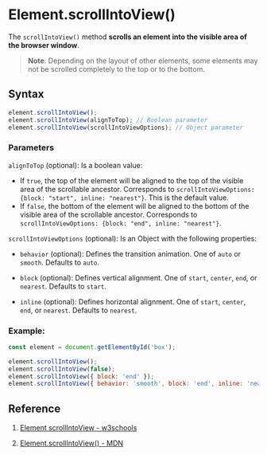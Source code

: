 # Element.scrollIntoView()

The `scrollIntoView()` method **scrolls an element into the visible area of the browser window**.

> **Note**: Depending on the layout of other elements, some elements may not be scrolled completely to the top or to the bottom.

## Syntax

```js
element.scrollIntoView();
element.scrollIntoView(alignToTop); // Boolean parameter
element.scrollIntoView(scrollIntoViewOptions); // Object parameter
```

### Parameters

`alignToTop` (optional): Is a boolean value:

- If `true`, the top of the element will be aligned to the top of the visible area of the scrollable ancestor. Corresponds to `scrollIntoViewOptions: {block: "start", inline: "nearest"}`. This is the default value.
- If `false`, the bottom of the element will be aligned to the bottom of the visible area of the scrollable ancestor. Corresponds to `scrollIntoViewOptions: {block: "end", inline: "nearest"}`.

`scrollIntoViewOptions` (optional): Is an Object with the following properties:

- `behavior` (optional): Defines the transition animation. One of `auto` or `smooth`. Defaults to `auto`.

- `block` (optional): Defines vertical alignment. One of `start`, `center`, `end`, or `nearest`. Defaults to `start`.

- `inline` (optional): Defines horizontal alignment. One of `start`, `center`, `end`, or `nearest`. Defaults to `nearest`.

### Example:

```js
const element = document.getElementById('box');

element.scrollIntoView();
element.scrollIntoView(false);
element.scrollIntoView({ block: 'end' });
element.scrollIntoView({ behavior: 'smooth', block: 'end', inline: 'nearest' });
```

## Reference

1. [Element scrollIntoView - w3schools](https://www.w3schools.com/jsreF/met_element_scrollintoview.asp)

2. [Element.scrollIntoView() - MDN](https://developer.mozilla.org/en-US/docs/Web/API/Element/scrollIntoView)
